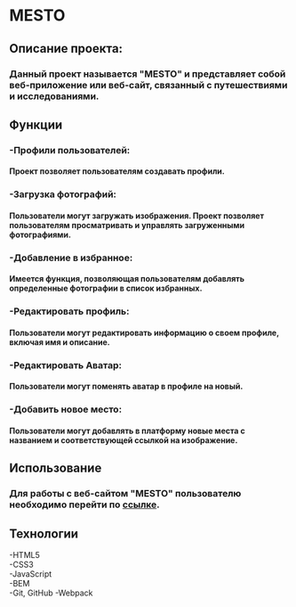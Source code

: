 # MESTO
## Описание проекта: 
### Данный проект называется "MESTO" и представляет собой веб-приложение или веб-сайт, связанный с путешествиями и исследованиями. 

## Функции
### -Профили пользователей: 
#### Проект позволяет пользователям создавать профили. 

### -Загрузка фотографий: 
#### Пользователи могут загружать изображения. Проект позволяет пользователям просматривать и управлять загруженными фотографиями.

### -Добавление в избранное: 
#### Имеется функция, позволяющая пользователям добавлять определенные фотографии в список избранных. 

### -Редактировать профиль: 
#### Пользователи могут редактировать информацию о своем профиле, включая имя и описание.

### -Редактировать Аватар: 
#### Пользователи могут поменять аватар в профиле на новый.

### -Добавить новое место: 
#### Пользователи могут добавлять в платформу новые места с названием и соответствующей ссылкой на изображение.


## Использование
### Для работы с веб-сайтом "MESTO" пользователю необходимо перейти по [ссылке](https://daniilgolotvin.github.io/mesto/).

## Технологии

-HTML5              
-CSS3            
-JavaScript          
-BEM             
-Git, GitHub
-Webpack











